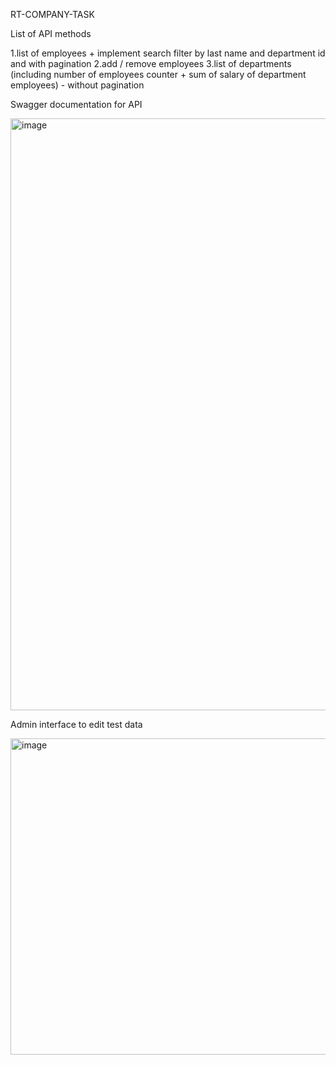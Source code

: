 RT-COMPANY-TASK

List of API methods

1.list of employees + implement search filter by last name and department id and with pagination
2.add / remove employees
3.list of departments (including number of employees counter + sum of salary of department employees) - without pagination

Swagger documentation for API

<img width="947" alt="image" src="https://user-images.githubusercontent.com/31303968/198897893-003e64f4-a8cd-4a57-955c-a7d6420c9e55.png">

Admin interface to edit test data

<img width="506" alt="image" src="https://user-images.githubusercontent.com/31303968/198897971-73460041-449a-486e-802c-cd3451eeab48.png">

